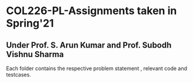 # COL226-PL-Assignments taken in Spring'21
## Under Prof. S. Arun Kumar and Prof. Subodh Vishnu Sharma
Each folder contains the respective problem statement , relevant code and testcases.
